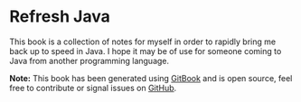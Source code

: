 # Refresh Java

This book is a collection of notes for myself in order to rapidly bring me back up to speed in Java. I hope it may be of use for someone coming to Java from another programming language.

**Note:** This book has been generated using [GitBook](http://www.gitbook.io) and is open source, feel free to contribute or signal issues on [GitHub](https://github.com/GitbookIO/javascript).

